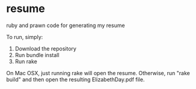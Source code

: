 resume
======

ruby and prawn code for generating my resume

To run, simply:

1. Download the repository
2. Run bundle install
3. Run rake

On Mac OSX, just running rake will open the resume.  Otherwise, run "rake build" and then open the resulting ElizabethDay.pdf file.
